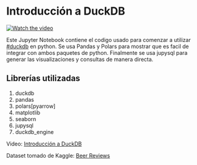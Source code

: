 # Introducción a DuckDB


[![Watch the video](https://img.youtube.com/vi/-KDWMo3df1E/default.jpg)](https://youtu.be/-KDWMo3df1E)


Este Jupyter Notebook contiene el codigo usado para comenzar a utilizar [#duckdb](https://duckdb.org/) en python.
Se usa Pandas y Polars para mostrar que es facil de integrar con ambos paquetes de python.
Finalmente se usa jupysql para generar las visualizaciones y consultas de manera directa.

## Librerías utilizadas

1. duckdb
2. pandas
3. polars[pyarrow]
4. matplotlib
5. seaborn
6. jupysql
7. duckdb_engine



Video: [Introducción a DuckDB](https://youtu.be/-KDWMo3df1E)

Dataset tomado de Kaggle: [Beer Reviews](https://www.kaggle.com/datasets/rdoume/beerreviews)